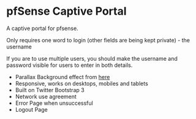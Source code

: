 pfSense Captive Portal
=============

A captive portal for pfsense.

Only requires one word to login (other fields are being kept private) - the username

If you are to use multiple users, you should make the username and password visible for users to enter in both details.

* Parallax Background effect from [here]
* Responsive, works on desktops, mobiles and tablets
* Built on Twitter Bootstrap 3
* Network use agreement
* Error Page when unsuccessful
* Logout Page

[here]:http://bootsnipp.com/snippets/featured/parallax-login-form

[Location on pfSense]: /var/db/cpelements
